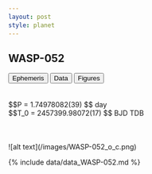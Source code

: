 ```yaml
---
layout: post
style: planet
---
```

<script src="../js/planets.js"></script>

## WASP-052

<!-- Tab links -->
<div class="tab">
<button class="tablinks" onclick="openCity(event, 'Ephemeris')">Ephemeris</button>
<button class="tablinks" onclick="openCity(event, 'Data')">Data</button>
<button class="tablinks" onclick="openCity(event, 'Figures')">Figures</button>
</div>

<!-- Tab content -->
<div id="Ephemeris" class="tabcontent" markdown="1">
<br/><br/>
$$P = 1.74978082(39) $$ day <br/>
$$T_0 = 2457399.98072(17) $$ BJD TDB
<br/><br/>
<br/><br/>
![alt text](/images/WASP-052_o_c.png)
</div>


<div id="Data" class="tabcontent" markdown="1">

{% include data/data_WASP-052.md %}

</div>

